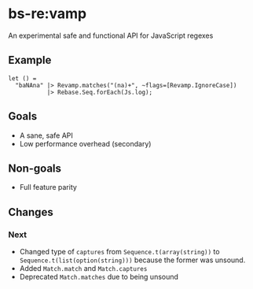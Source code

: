 
# bs-re:vamp

An experimental safe and functional API for JavaScript regexes

## Example

```reason
let () =
  "baNAna" |> Revamp.matches("(na)+", ~flags=[Revamp.IgnoreCase])
           |> Rebase.Seq.forEach(Js.log);
```

## Goals

* A sane, safe API
* Low performance overhead (secondary)

## Non-goals

* Full feature parity

## Changes

### Next
* Changed type of `captures` from `Sequence.t(array(string))` to `Sequence.t(list(option(string)))` because the former was unsound.
* Added `Match.match` and `Match.captures`
* Deprecated `Match.matches` due to being unsound
